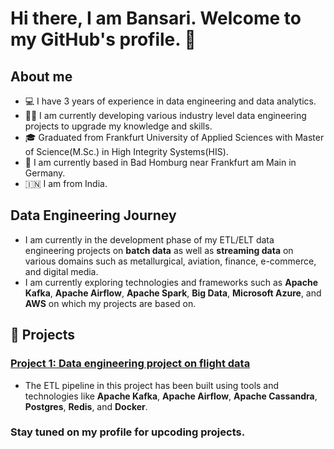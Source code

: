 # Hi there, I am Bansari. Welcome to my GitHub's profile. 👋

<!--
**vadgamabansari/vadgamabansari** is a ✨ _special_ ✨ repository because its `README.md` (this file) appears on your GitHub profile.

Here are some ideas to get you started:

- 🔭 I’m currently working on ...
- 🌱 I’m currently learning ...
- 👯 I’m looking to collaborate on ...
- 🤔 I’m looking for help with ...
- 💬 Ask me about ...
- 📫 How to reach me: ...
- 😄 Pronouns: ...
- ⚡ Fun fact: ...
-->

## About me
- 💻 I have 3 years of experience in data engineering and data analytics.
- 👩‍💻 I am currently developing various industry level data engineering projects to upgrade my knowledge and skills.
- 🎓 Graduated from Frankfurt University of Applied Sciences with Master of Science(M.Sc.) in High Integrity Systems(HIS).
- 📍 I am currently based in Bad Homburg near Frankfurt am Main in Germany.
- 🇮🇳 I am from India.


## Data Engineering Journey
- I am currently in the development phase of my ETL/ELT data engineering projects on **batch data** as well as **streaming data** on various domains such as metallurgical, aviation, finance, e-commerce, and digital media.
- I am currently exploring technologies and frameworks such as **Apache Kafka**, **Apache Airflow**, **Apache Spark**, **Big Data**, **Microsoft Azure**, and **AWS** on which my projects are based on.


## 🚀 Projects
### [Project 1: Data engineering project on flight data](https://github.com/vadgamabansari/airlines-data-engineering)
- The ETL pipeline in this project has been built using tools and technologies like **Apache Kafka**, **Apache Airflow**, **Apache Cassandra**, **Postgres**, **Redis**, and **Docker**.

### Stay tuned on my profile for upcoding projects.

